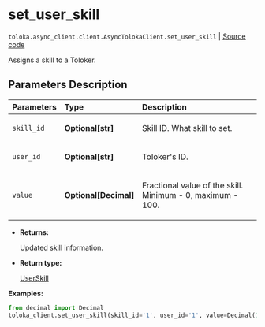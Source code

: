 # set_user_skill
`toloka.async_client.client.AsyncTolokaClient.set_user_skill` | [Source code](https://github.com/Toloka/toloka-kit/blob/v1.1.1/src/client/__init__.py#L0)

Assigns a skill to a Toloker.

## Parameters Description

| Parameters | Type | Description |
| :----------| :----| :-----------|
`skill_id`|**Optional\[str\]**|<p>Skill ID. What skill to set.</p>
`user_id`|**Optional\[str\]**|<p>Toloker&#x27;s ID.</p>
`value`|**Optional\[Decimal\]**|<p>Fractional value of the skill. Minimum - 0, maximum - 100.</p>

* **Returns:**

  Updated skill information.

* **Return type:**

  [UserSkill](toloka.client.user_skill.UserSkill.md)

**Examples:**


```python
from decimal import Decimal
toloka_client.set_user_skill(skill_id='1', user_id='1', value=Decimal(100))
```

